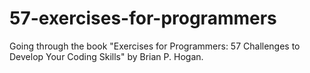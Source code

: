 # 57-exercises-for-programmers

Going through the book "Exercises for Programmers: 57 Challenges to Develop Your Coding Skills" by Brian P. Hogan.
